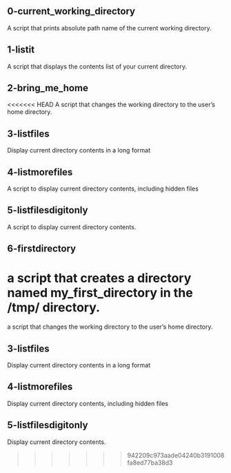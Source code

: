 ## 0-current_working_directory
A script that prints absolute path name of the current working directory.
## 1-listit
A script that displays the contents list of your current directory.
## 2-bring_me_home
<<<<<<< HEAD
A script that changes the working directory to the user’s home directory.
## 3-listfiles
Display current directory contents in a long format
## 4-listmorefiles
A script to display current directory contents, including hidden files
## 5-listfilesdigitonly
A script to display current directory contents.
## 6-firstdirectory
a script that creates a directory named my_first_directory in the /tmp/ directory.
=======
a script that changes the working directory to the user’s home directory.
## 3-listfiles
Display current directory contents in a long format
## 4-listmorefiles
Display current directory contents, including hidden files
## 5-listfilesdigitonly
Display current directory contents.
>>>>>>> 942209c973aade04240b3191008fa8ed77ba38d3
